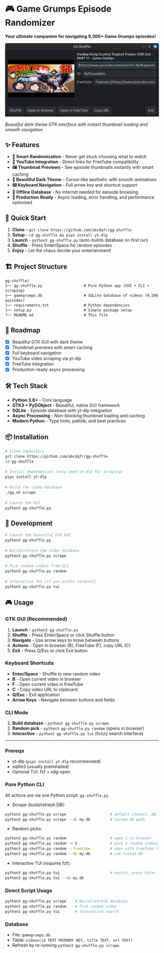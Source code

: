 # 🎮 Game Grumps Episode Randomizer

**Your ultimate companion for navigating 9,300+ Game Grumps episodes!**

![GG Shuffle GUI](Screenshot%20from%202025-09-01%2001-03-47.png)

*Beautiful dark theme GTK interface with instant thumbnail loading and smooth navigation*

## ✨ Features

- **🎲 Smart Randomization** - Never get stuck choosing what to watch
- **🔗 YouTube Integration** - Direct links for FreeTube compatibility  
- **🖼️ Thumbnail Previews** - See episode thumbnails instantly with smart caching
- **🌙 Beautiful Dark Theme** - Cursor-like aesthetic with smooth animations
- **⌨️ Keyboard Navigation** - Full arrow key and shortcut support
- **💾 Offline Database** - No internet needed for episode browsing
- **🚀 Production Ready** - Async loading, error handling, and performance optimized

## 🚀 Quick Start

1. **Clone** - `git clone https://github.com/abcdqfr/gg-shuffle`
2. **Setup** - `cd gg-shuffle && pipx install yt-dlp`
3. **Launch** - `python3 gg-shuffle.py` (auto-builds database on first run)
4. **Shuffle** - Press Enter/Space for random episodes
5. **Enjoy** - Let the chaos decide your entertainment!

## 🏗️ Project Structure

```
gg-shuffle/
├── gg-shuffle.py                   # Pure Python app (GUI + CLI + scraping)
├── gamegrumps.db                   # SQLite database of videos (9,206 episodes)
├── requirements.txt                # Python dependencies
├── setup.py                        # Simple package setup
└── README.md                       # This file
```

## 🎯 Roadmap

- [x] Beautiful GTK GUI with dark theme
- [x] Thumbnail previews with smart caching
- [x] Full keyboard navigation
- [x] YouTube video scraping via yt-dlp
- [x] FreeTube integration
- [x] Production-ready async processing

## 🛠️ Tech Stack

- **Python 3.8+** - Core language
- **GTK3 + PyGObject** - Beautiful, native GUI framework
- **SQLite** - Episode database with yt-dlp integration
- **Async Processing** - Non-blocking thumbnail loading and caching
- **Modern Python** - Type hints, pathlib, and best practices

## 📦 Installation

```bash
# Clone repository
git clone https://github.com/abcdqfr/gg-shuffle
cd gg-shuffle

# Install dependencies (only need yt-dlp for scraping)
pipx install yt-dlp

# Build the video database
./gg.sh scrape

# Launch the GUI
python3 gg-shuffle.py
```

## 🚀 Development

```bash
# Launch the beautiful GTK GUI
python3 gg-shuffle.py

# Build/refresh the video database
python3 gg-shuffle.py scrape

# Pick random videos from CLI
python3 gg-shuffle.py random

# Interactive TUI (if you prefer terminal)
python3 gg-shuffle.py tui
```

## 🎮 Usage

### GTK GUI (Recommended)
1. **Launch** - `python3 gg-shuffle.py`
2. **Shuffle** - Press Enter/Space or click Shuffle button
3. **Navigate** - Use arrow keys to move between buttons
4. **Actions** - Open in browser (B), FreeTube (F), copy URL (C)
5. **Exit** - Press Q/Esc or click Exit button

### Keyboard Shortcuts
- **Enter/Space** - Shuffle to new random video
- **B** - Open current video in browser
- **F** - Open current video in FreeTube
- **C** - Copy video URL to clipboard
- **Q/Esc** - Exit application
- **Arrow Keys** - Navigate between buttons and fields

### CLI Mode
1. **Build database** - `python3 gg-shuffle.py scrape`
2. **Random pick** - `python3 gg-shuffle.py random` (opens in browser)
3. **Interactive** - `python3 gg-shuffle.py tui` (fuzzy search interface)

---

### Prereqs
- yt-dlp (`pipx install yt-dlp` recommended)
- sqlite3 (usually preinstalled)
- Optional TUI: fzf + xdg-open

### Pure Python CLI
All actions are via one Python script: `gg-shuffle.py`.

- Scrape (build/refresh DB):
```sh
python3 gg-shuffle.py scrape                    # default channel, DB: gamegrumps.db
python3 gg-shuffle.py scrape --db my.db         # custom DB path
```

- Random picks:
```sh
python3 gg-shuffle.py random                    # open 1 in browser
python3 gg-shuffle.py random -n 5               # pick 5 random videos
python3 gg-shuffle.py random --freetube         # open with FreeTube (freetube://)
python3 gg-shuffle.py random --db my.db         # use custom DB
```

- Interactive TUI (requires fzf):
```sh
python3 gg-shuffle.py tui                       # search, press Enter to open
python3 gg-shuffle.py tui --db my.db
```

### Direct Script Usage
```sh
python3 gg-shuffle.py scrape    # Build/refresh database
python3 gg-shuffle.py random    # Pick random video
python3 gg-shuffle.py tui       # Interactive search
```

### Database
- File: `gamegrumps.db`
- Table: `videos(id TEXT PRIMARY KEY, title TEXT, url TEXT)`
- Refresh by re-running `python3 gg-shuffle.py scrape`.
